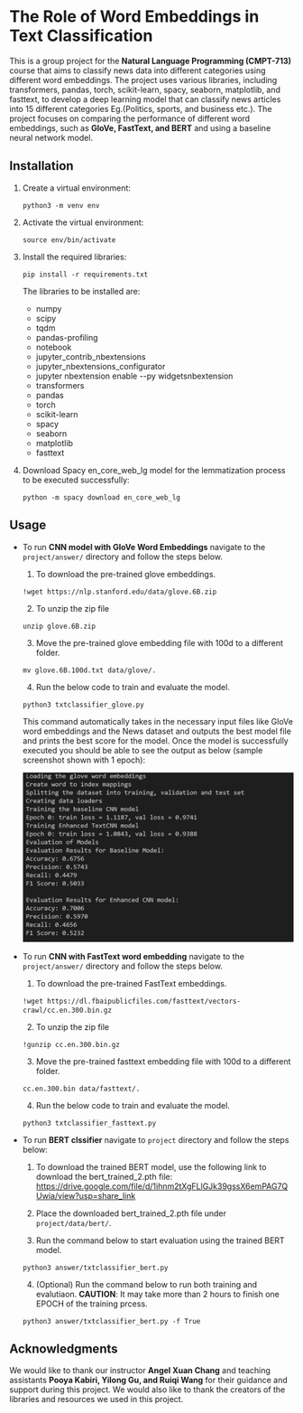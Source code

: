 # The Role of Word Embeddings in Text Classification

This is a group project for the **Natural Language Programming (CMPT-713)** course that aims to classify news data into different categories using different word embeddings. The project uses various libraries, including transformers, pandas, torch, scikit-learn, spacy, seaborn, matplotlib, and fasttext, to develop a deep learning model that can classify news articles into 15 different categories Eg.(Politics, sports, and business etc.). The project focuses on comparing the performance of different word embeddings, such as **GloVe, FastText, and BERT** and using a baseline neural network model.

## Installation

1. Create a virtual environment: 
    ```
    python3 -m venv env
    ```
2. Activate the virtual environment:
    ```
    source env/bin/activate
    ```
3. Install the required libraries:
    ```
    pip install -r requirements.txt
    ```
    The libraries to be installed are:
    * numpy
    * scipy
    * tqdm
    * pandas-profiling
    * notebook
    * jupyter_contrib_nbextensions
    * jupyter_nbextensions_configurator
    * jupyter nbextension enable --py widgetsnbextension
    * transformers
    * pandas
    * torch
    * scikit-learn
    * spacy
    * seaborn
    * matplotlib
    * fasttext

4. Download Spacy en_core_web_lg model for the lemmatization process to be executed successfully:
    ```
    python -m spacy download en_core_web_lg
    ```

## Usage

- To run **CNN model with GloVe Word Embeddings** navigate to the `project/answer/` directory and follow the steps below. 
    1. To download the pre-trained glove embeddings. 
    ```
    !wget https://nlp.stanford.edu/data/glove.6B.zip
    ```
    2. To unzip the zip file
    ```
    unzip glove.6B.zip
    ```
    3. Move the pre-trained glove embedding file with 100d to a different folder. 
    ```
    mv glove.6B.100d.txt data/glove/.
    ```
    4. Run the below code to train and evaluate the model. 
    ```
    python3 txtclassifier_glove.py
    ```
    This command automatically takes in the necessary input files like GloVe word embeddings and the News dataset and outputs the best model file and prints the best score for the model. Once the model is successfully executed you should be able to see the output as below (sample screenshot shown with 1 epoch): 

    <img src="/project/answer/data/glove/Capture.PNG" alt="alt text" width="500" height="300">

- To run **CNN with FastText word embedding** navigate to the `project/answer/` directory and follow the steps below. 
    1. To download the pre-trained FastText embeddings.
    ```
    !wget https://dl.fbaipublicfiles.com/fasttext/vectors-crawl/cc.en.300.bin.gz
    ```

    2. To unzip the zip file
    ```
    !gunzip cc.en.300.bin.gz
    ```
    
    3. Move the pre-trained fasttext embedding file with 100d to a different folder. 
    ```
    cc.en.300.bin data/fasttext/.
    ```

    4. Run the below code to train and evaluate the model. 
    ```
    python3 txtclassifier_fasttext.py
    ```

- To run **BERT clssifier** navigate to `project` directory and follow the steps below:
    1. To download the trained BERT model, use the following link to download the bert_trained_2.pth file:
    https://drive.google.com/file/d/1ihnm2tXgFLlGJk39gssX6emPAG7QUwia/view?usp=share_link

    2. Place the downloaded bert_trained_2.pth file under `project/data/bert/`.

    3. Run the command below to start evaluation using the trained BERT model.
    ```
    python3 answer/txtclassifier_bert.py
    ```
    4. (Optional) Run the command below to run both training and evalutiaon. 
    **CAUTION**: It may take more than 2 hours to finish one EPOCH of the training prcess.
    ```
    python3 answer/txtclassifier_bert.py -f True
    ```


## Acknowledgments

We would like to thank our instructor **Angel Xuan Chang** and teaching assistants **Pooya Kabiri, Yilong Gu, and Ruiqi Wang** for their guidance and support during this project. We would also like to thank the creators of the libraries and resources we used in this project.
